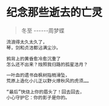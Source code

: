 # 纪念那些逝去的亡灵

> 冬至   ------周梦蝶

```tex
流浪得太久太久了，
琴，剑和贞洁都沾满尘沙。

鸦背上的黄昏愈冷愈沉重了
怎么还不出来？烛照我归路的孤星洁月？

一叶血的遗书自枫树指梢滑坠，
荒原上造化小儿正以野火燎秋风的虎须……

“最后”快烧上你的眉头了！回去回去，
小心守护它：你的影子是你的。
```


